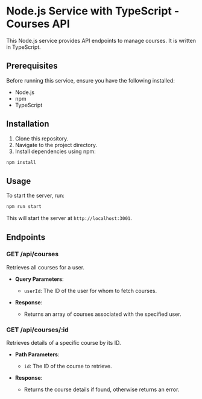 # Node.js Service with TypeScript - Courses API

This Node.js service provides API endpoints to manage courses. It is written in TypeScript.

## Prerequisites

Before running this service, ensure you have the following installed:

- Node.js
- npm
- TypeScript

## Installation

1. Clone this repository.
2. Navigate to the project directory.
3. Install dependencies using npm:

```bash
npm install
```

## Usage

To start the server, run:

```bash
npm run start
```

This will start the server at `http://localhost:3001`.

## Endpoints

### GET /api/courses

Retrieves all courses for a user.

- **Query Parameters**:

  - `userId`: The ID of the user for whom to fetch courses.

- **Response**:
  - Returns an array of courses associated with the specified user.

### GET /api/courses/:id

Retrieves details of a specific course by its ID.

- **Path Parameters**:

  - `id`: The ID of the course to retrieve.

- **Response**:
  - Returns the course details if found, otherwise returns an error.